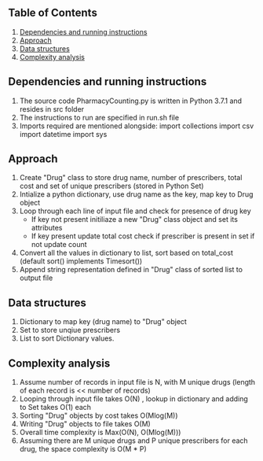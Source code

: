 ## Table of Contents

1. [Dependencies and running instructions](#Dependencies-and-running-instructions)
2. [Approach](#Approach)
3. [Data structures](#Data-Structures)
4. [Complexity analysis](#Complexity-analysis)

## Dependencies and running instructions

1. The source code PharmacyCounting.py is written in Python 3.7.1 and resides in src folder 
2. The instructions to run are specified in run.sh file
3. Imports required are mentioned alongside: import collections import csv import datetime import sys

## Approach

1. Create "Drug" class to store drug name, number of prescribers, total cost and set of unique prescribers (stored in Python Set)
2. Intialize a python dictionary, use drug name as the key, map key to Drug object
3. Loop through each line of input file and check for presence of drug key 
   - If key not present 
     initiliaze a new "Drug" class object and set its attributes
   - If key present
     update total cost
     check if prescriber is present in set if not update count
4. Convert all the values in dictionary to list, sort based on total_cost (default sort() implements Timesort())
7. Append string representation defined in "Drug" class of sorted list to output file
## Data structures

1. Dictionary to map key (drug name) to "Drug" object
2. Set to store unqiue prescribers
3. List to sort Dictionary values.

## Complexity analysis

1. Assume number of records in input file is N, with M unique drugs (length of each record is << number of records)
2. Looping through input file takes O(N) , lookup in dictionary and adding to Set takes O(1) each
3. Sorting "Drug" objects by cost takes O(Mlog(M))
4. Writing "Drug" objects to file takes O(M)
5. Overall time complexity is Max(O(N), O(Mlog(M)))
6. Assuming there are M unique drugs and P unique prescribers for each drug, the space complexity is O(M * P)
